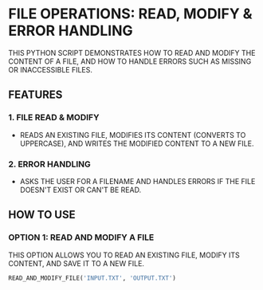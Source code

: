 # FILE OPERATIONS: READ, MODIFY & ERROR HANDLING

THIS PYTHON SCRIPT DEMONSTRATES HOW TO READ AND MODIFY THE CONTENT OF A FILE, AND HOW TO HANDLE ERRORS SUCH AS MISSING OR INACCESSIBLE FILES.

## FEATURES

### 1. FILE READ & MODIFY
- READS AN EXISTING FILE, MODIFIES ITS CONTENT (CONVERTS TO UPPERCASE), AND WRITES THE MODIFIED CONTENT TO A NEW FILE.

### 2. ERROR HANDLING
- ASKS THE USER FOR A FILENAME AND HANDLES ERRORS IF THE FILE DOESN'T EXIST OR CAN'T BE READ.

## HOW TO USE

### OPTION 1: READ AND MODIFY A FILE
THIS OPTION ALLOWS YOU TO READ AN EXISTING FILE, MODIFY ITS CONTENT, AND SAVE IT TO A NEW FILE.

```PYTHON
READ_AND_MODIFY_FILE('INPUT.TXT', 'OUTPUT.TXT')
